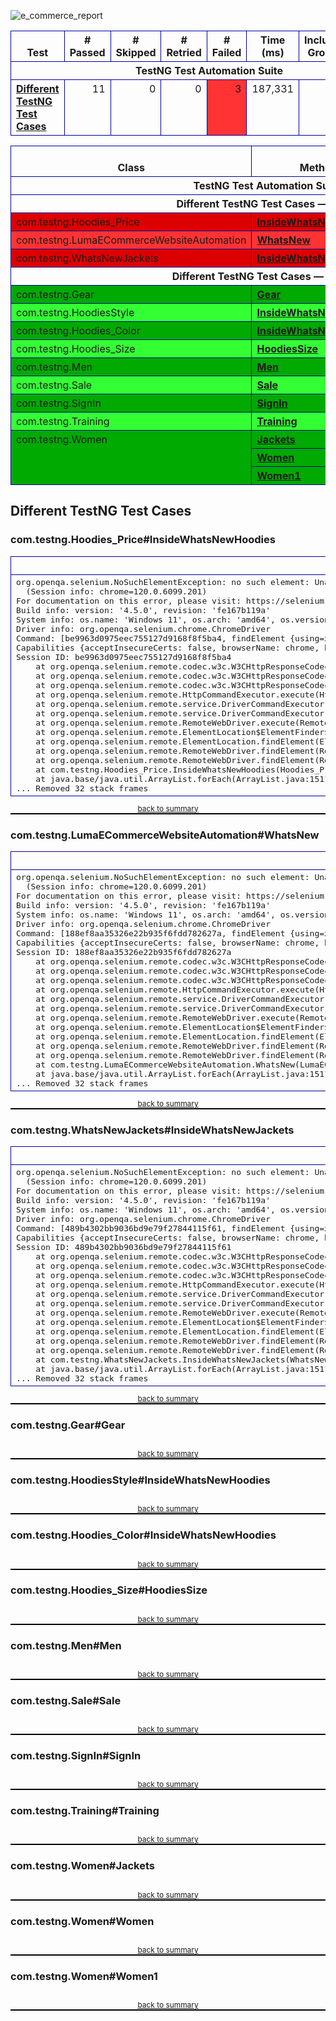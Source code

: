 ![e_commerce_report](https://github.com/faizan1402/E-Commerce_Magento_Automation/assets/44410930/78536a78-bc7a-47c9-86ed-d86d9a56454c)



<!DOCTYPE html PUBLIC "-//W3C//DTD XHTML 1.1//EN" "https://www.w3.org/TR/xhtml11/DTD/xhtml11.dtd">
<html xmlns="https://www.w3.org/1999/xhtml">
<head>
<meta http-equiv="content-type" content="text/html; charset=UTF-8"/>
<title>TestNG Report</title>
<style type="text/css">table {margin-bottom:10px;border-collapse:collapse;empty-cells:show}th,td {border:1px solid #009;padding:.25em .5em}th {vertical-align:bottom}td {vertical-align:top}table a {font-weight:bold}.stripe td {background-color: #E6EBF9}.num {text-align:right}.passedodd td {background-color: #3F3}.passedeven td {background-color: #0A0}.skippedodd td {background-color: #DDD}.skippedeven td {background-color: #CCC}.failedodd td,.attn {background-color: #F33}.failedeven td,.stripe .attn {background-color: #D00}.stacktrace {white-space:pre;font-family:monospace}.totop {font-size:85%;text-align:center;border-bottom:2px solid #000}.invisible {display:none}</style>
</head>
<body>
<table>
<tr><th>Test</th><th># Passed</th><th># Skipped</th><th># Retried</th><th># Failed</th><th>Time (ms)</th><th>Included Groups</th><th>Excluded Groups</th></tr>
<tr><th colspan="8">TestNG Test Automation Suite</th></tr>
<tr><td><a href="#t0">Different TestNG Test Cases</a></td><td class="num">11</td><td class="num">0</td><td class="num">0</td><td class="num attn">3</td><td class="num">187,331</td><td></td><td></td></tr>
</table>
<table id='summary'><thead><tr><th>Class</th><th>Method</th><th>Start</th><th>Time (ms)</th></tr></thead><tbody><tr><th colspan="4">TestNG Test Automation Suite</th></tr></tbody><tbody id="t0"><tr><th colspan="4">Different TestNG Test Cases &#8212; failed</th></tr><tr class="failedeven"><td rowspan="1">com.testng.Hoodies_Price</td><td><a href="#m0">InsideWhatsNewHoodies</a></td><td rowspan="1">1706296532328</td><td rowspan="1">6911</td></tr><tr class="failedodd"><td rowspan="1">com.testng.LumaECommerceWebsiteAutomation</td><td><a href="#m1">WhatsNew</a></td><td rowspan="1">1706296380072</td><td rowspan="1">3823</td></tr><tr class="failedeven"><td rowspan="1">com.testng.WhatsNewJackets</td><td><a href="#m2">InsideWhatsNewJackets</a></td><td rowspan="1">1706296518425</td><td rowspan="1">6438</td></tr><tr><th colspan="4">Different TestNG Test Cases &#8212; passed</th></tr><tr class="passedeven"><td rowspan="1">com.testng.Gear</td><td><a href="#m3">Gear</a></td><td rowspan="1">1706296455268</td><td rowspan="1">1963</td></tr><tr class="passedodd"><td rowspan="1">com.testng.HoodiesStyle</td><td><a href="#m4">InsideWhatsNewHoodies</a></td><td rowspan="1">1706296487841</td><td rowspan="1">8157</td></tr><tr class="passedeven"><td rowspan="1">com.testng.Hoodies_Color</td><td><a href="#m5">InsideWhatsNewHoodies</a></td><td rowspan="1">1706296545096</td><td rowspan="1">11530</td></tr><tr class="passedodd"><td rowspan="1">com.testng.Hoodies_Size</td><td><a href="#m6">HoodiesSize</a></td><td rowspan="1">1706296503592</td><td rowspan="1">8905</td></tr><tr class="passedeven"><td rowspan="1">com.testng.Men</td><td><a href="#m7">Men</a></td><td rowspan="1">1706296445540</td><td rowspan="1">1473</td></tr><tr class="passedodd"><td rowspan="1">com.testng.Sale</td><td><a href="#m8">Sale</a></td><td rowspan="1">1706296476715</td><td rowspan="1">1294</td></tr><tr class="passedeven"><td rowspan="1">com.testng.SignIn</td><td><a href="#m9">SignIn</a></td><td rowspan="1">1706296392459</td><td rowspan="1">7170</td></tr><tr class="passedodd"><td rowspan="1">com.testng.Training</td><td><a href="#m10">Training</a></td><td rowspan="1">1706296465551</td><td rowspan="1">1789</td></tr><tr class="passedeven"><td rowspan="3">com.testng.Women</td><td><a href="#m11">Jackets</a></td><td rowspan="1">1706296408667</td><td rowspan="1">6156</td></tr><tr class="passedeven"><td><a href="#m12">Women</a></td><td rowspan="1">1706296422269</td><td rowspan="1">1678</td></tr><tr class="passedeven"><td><a href="#m13">Women1</a></td><td rowspan="1">1706296431477</td><td rowspan="1">4860</td></tr></tbody>
</table>
<h2>Different TestNG Test Cases</h2><h3 id="m0">com.testng.Hoodies_Price#InsideWhatsNewHoodies</h3><table class="result"><tr><th>Exception</th></tr><tr><td><div class="stacktrace">org.openqa.selenium.NoSuchElementException: no such element: Unable to locate element: {&quot;method&quot;:&quot;xpath&quot;,&quot;selector&quot;:&quot;//*[@id=&quot;maincontent&quot;]/div[2]/div/div[1]/div[5]/div/a[2]&quot;}
  (Session info: chrome=120.0.6099.201)
For documentation on this error, please visit: https://selenium.dev/exceptions/#no_such_element
Build info: version: &apos;4.5.0&apos;, revision: &apos;fe167b119a&apos;
System info: os.name: &apos;Windows 11&apos;, os.arch: &apos;amd64&apos;, os.version: &apos;10.0&apos;, java.version: &apos;17.0.4&apos;
Driver info: org.openqa.selenium.chrome.ChromeDriver
Command: [be9963d0975eec755127d9168f8f5ba4, findElement {using=xpath, value=//*[@id=&quot;maincontent&quot;]/div[2]/div/div[1]/div[5]/div/a[2]}]
Capabilities {acceptInsecureCerts: false, browserName: chrome, browserVersion: 120.0.6099.201, chrome: {chromedriverVersion: 120.0.6099.109 (3419140ab66..., userDataDir: C:\Users\offic\AppData\Loca...}, fedcm:accounts: true, goog:chromeOptions: {debuggerAddress: localhost:61781}, networkConnectionEnabled: false, pageLoadStrategy: normal, platformName: WINDOWS, proxy: Proxy(), se:cdp: ws://localhost:61781/devtoo..., se:cdpVersion: 120.0.6099.201, setWindowRect: true, strictFileInteractability: false, timeouts: {implicit: 0, pageLoad: 300000, script: 30000}, unhandledPromptBehavior: dismiss and notify, webauthn:extension:credBlob: true, webauthn:extension:largeBlob: true, webauthn:extension:minPinLength: true, webauthn:extension:prf: true, webauthn:virtualAuthenticators: true}
Session ID: be9963d0975eec755127d9168f8f5ba4
	at org.openqa.selenium.remote.codec.w3c.W3CHttpResponseCodec.createException(W3CHttpResponseCodec.java:200)
	at org.openqa.selenium.remote.codec.w3c.W3CHttpResponseCodec.decode(W3CHttpResponseCodec.java:133)
	at org.openqa.selenium.remote.codec.w3c.W3CHttpResponseCodec.decode(W3CHttpResponseCodec.java:53)
	at org.openqa.selenium.remote.HttpCommandExecutor.execute(HttpCommandExecutor.java:184)
	at org.openqa.selenium.remote.service.DriverCommandExecutor.invokeExecute(DriverCommandExecutor.java:167)
	at org.openqa.selenium.remote.service.DriverCommandExecutor.execute(DriverCommandExecutor.java:142)
	at org.openqa.selenium.remote.RemoteWebDriver.execute(RemoteWebDriver.java:547)
	at org.openqa.selenium.remote.ElementLocation$ElementFinder$2.findElement(ElementLocation.java:162)
	at org.openqa.selenium.remote.ElementLocation.findElement(ElementLocation.java:60)
	at org.openqa.selenium.remote.RemoteWebDriver.findElement(RemoteWebDriver.java:365)
	at org.openqa.selenium.remote.RemoteWebDriver.findElement(RemoteWebDriver.java:357)
	at com.testng.Hoodies_Price.InsideWhatsNewHoodies(Hoodies_Price.java:60)
	at java.base/java.util.ArrayList.forEach(ArrayList.java:1511)
... Removed 32 stack frames</div></td></tr></table><p class="totop"><a href="#summary">back to summary</a></p>
<h3 id="m1">com.testng.LumaECommerceWebsiteAutomation#WhatsNew</h3><table class="result"><tr><th>Exception</th></tr><tr><td><div class="stacktrace">org.openqa.selenium.NoSuchElementException: no such element: Unable to locate element: {&quot;method&quot;:&quot;xpath&quot;,&quot;selector&quot;:&quot;//*[@id=&quot;maincontent&quot;]/div[3]/div[1]/div[2]/div[1]/strong[2]&quot;}
  (Session info: chrome=120.0.6099.201)
For documentation on this error, please visit: https://selenium.dev/exceptions/#no_such_element
Build info: version: &apos;4.5.0&apos;, revision: &apos;fe167b119a&apos;
System info: os.name: &apos;Windows 11&apos;, os.arch: &apos;amd64&apos;, os.version: &apos;10.0&apos;, java.version: &apos;17.0.4&apos;
Driver info: org.openqa.selenium.chrome.ChromeDriver
Command: [188ef8aa35326e22b935f6fdd782627a, findElement {using=xpath, value=//*[@id=&quot;maincontent&quot;]/div[3]/div[1]/div[2]/div[1]/strong[2]}]
Capabilities {acceptInsecureCerts: false, browserName: chrome, browserVersion: 120.0.6099.201, chrome: {chromedriverVersion: 120.0.6099.109 (3419140ab66..., userDataDir: C:\Users\offic\AppData\Loca...}, fedcm:accounts: true, goog:chromeOptions: {debuggerAddress: localhost:61405}, networkConnectionEnabled: false, pageLoadStrategy: normal, platformName: WINDOWS, proxy: Proxy(), se:cdp: ws://localhost:61405/devtoo..., se:cdpVersion: 120.0.6099.201, setWindowRect: true, strictFileInteractability: false, timeouts: {implicit: 0, pageLoad: 300000, script: 30000}, unhandledPromptBehavior: dismiss and notify, webauthn:extension:credBlob: true, webauthn:extension:largeBlob: true, webauthn:extension:minPinLength: true, webauthn:extension:prf: true, webauthn:virtualAuthenticators: true}
Session ID: 188ef8aa35326e22b935f6fdd782627a
	at org.openqa.selenium.remote.codec.w3c.W3CHttpResponseCodec.createException(W3CHttpResponseCodec.java:200)
	at org.openqa.selenium.remote.codec.w3c.W3CHttpResponseCodec.decode(W3CHttpResponseCodec.java:133)
	at org.openqa.selenium.remote.codec.w3c.W3CHttpResponseCodec.decode(W3CHttpResponseCodec.java:53)
	at org.openqa.selenium.remote.HttpCommandExecutor.execute(HttpCommandExecutor.java:184)
	at org.openqa.selenium.remote.service.DriverCommandExecutor.invokeExecute(DriverCommandExecutor.java:167)
	at org.openqa.selenium.remote.service.DriverCommandExecutor.execute(DriverCommandExecutor.java:142)
	at org.openqa.selenium.remote.RemoteWebDriver.execute(RemoteWebDriver.java:547)
	at org.openqa.selenium.remote.ElementLocation$ElementFinder$2.findElement(ElementLocation.java:162)
	at org.openqa.selenium.remote.ElementLocation.findElement(ElementLocation.java:60)
	at org.openqa.selenium.remote.RemoteWebDriver.findElement(RemoteWebDriver.java:365)
	at org.openqa.selenium.remote.RemoteWebDriver.findElement(RemoteWebDriver.java:357)
	at com.testng.LumaECommerceWebsiteAutomation.WhatsNew(LumaECommerceWebsiteAutomation.java:46)
	at java.base/java.util.ArrayList.forEach(ArrayList.java:1511)
... Removed 32 stack frames</div></td></tr></table><p class="totop"><a href="#summary">back to summary</a></p>
<h3 id="m2">com.testng.WhatsNewJackets#InsideWhatsNewJackets</h3><table class="result"><tr><th>Exception</th></tr><tr><td><div class="stacktrace">org.openqa.selenium.NoSuchElementException: no such element: Unable to locate element: {&quot;method&quot;:&quot;xpath&quot;,&quot;selector&quot;:&quot;//*[@id=&quot;maincontent&quot;]/div[2]/div/div[1]/div[5]/div/a[1]/span&quot;}
  (Session info: chrome=120.0.6099.201)
For documentation on this error, please visit: https://selenium.dev/exceptions/#no_such_element
Build info: version: &apos;4.5.0&apos;, revision: &apos;fe167b119a&apos;
System info: os.name: &apos;Windows 11&apos;, os.arch: &apos;amd64&apos;, os.version: &apos;10.0&apos;, java.version: &apos;17.0.4&apos;
Driver info: org.openqa.selenium.chrome.ChromeDriver
Command: [489b4302bb9036bd9e79f27844115f61, findElement {using=xpath, value=//*[@id=&quot;maincontent&quot;]/div[2]/div/div[1]/div[5]/div/a[1]/span}]
Capabilities {acceptInsecureCerts: false, browserName: chrome, browserVersion: 120.0.6099.201, chrome: {chromedriverVersion: 120.0.6099.109 (3419140ab66..., userDataDir: C:\Users\offic\AppData\Loca...}, fedcm:accounts: true, goog:chromeOptions: {debuggerAddress: localhost:61751}, networkConnectionEnabled: false, pageLoadStrategy: normal, platformName: WINDOWS, proxy: Proxy(), se:cdp: ws://localhost:61751/devtoo..., se:cdpVersion: 120.0.6099.201, setWindowRect: true, strictFileInteractability: false, timeouts: {implicit: 0, pageLoad: 300000, script: 30000}, unhandledPromptBehavior: dismiss and notify, webauthn:extension:credBlob: true, webauthn:extension:largeBlob: true, webauthn:extension:minPinLength: true, webauthn:extension:prf: true, webauthn:virtualAuthenticators: true}
Session ID: 489b4302bb9036bd9e79f27844115f61
	at org.openqa.selenium.remote.codec.w3c.W3CHttpResponseCodec.createException(W3CHttpResponseCodec.java:200)
	at org.openqa.selenium.remote.codec.w3c.W3CHttpResponseCodec.decode(W3CHttpResponseCodec.java:133)
	at org.openqa.selenium.remote.codec.w3c.W3CHttpResponseCodec.decode(W3CHttpResponseCodec.java:53)
	at org.openqa.selenium.remote.HttpCommandExecutor.execute(HttpCommandExecutor.java:184)
	at org.openqa.selenium.remote.service.DriverCommandExecutor.invokeExecute(DriverCommandExecutor.java:167)
	at org.openqa.selenium.remote.service.DriverCommandExecutor.execute(DriverCommandExecutor.java:142)
	at org.openqa.selenium.remote.RemoteWebDriver.execute(RemoteWebDriver.java:547)
	at org.openqa.selenium.remote.ElementLocation$ElementFinder$2.findElement(ElementLocation.java:162)
	at org.openqa.selenium.remote.ElementLocation.findElement(ElementLocation.java:60)
	at org.openqa.selenium.remote.RemoteWebDriver.findElement(RemoteWebDriver.java:365)
	at org.openqa.selenium.remote.RemoteWebDriver.findElement(RemoteWebDriver.java:357)
	at com.testng.WhatsNewJackets.InsideWhatsNewJackets(WhatsNewJackets.java:56)
	at java.base/java.util.ArrayList.forEach(ArrayList.java:1511)
... Removed 32 stack frames</div></td></tr></table><p class="totop"><a href="#summary">back to summary</a></p>
<h3 id="m3">com.testng.Gear#Gear</h3><table class="result"><tr><th class="invisible"/></tr></table><p class="totop"><a href="#summary">back to summary</a></p>
<h3 id="m4">com.testng.HoodiesStyle#InsideWhatsNewHoodies</h3><table class="result"><tr><th class="invisible"/></tr></table><p class="totop"><a href="#summary">back to summary</a></p>
<h3 id="m5">com.testng.Hoodies_Color#InsideWhatsNewHoodies</h3><table class="result"><tr><th class="invisible"/></tr></table><p class="totop"><a href="#summary">back to summary</a></p>
<h3 id="m6">com.testng.Hoodies_Size#HoodiesSize</h3><table class="result"><tr><th class="invisible"/></tr></table><p class="totop"><a href="#summary">back to summary</a></p>
<h3 id="m7">com.testng.Men#Men</h3><table class="result"><tr><th class="invisible"/></tr></table><p class="totop"><a href="#summary">back to summary</a></p>
<h3 id="m8">com.testng.Sale#Sale</h3><table class="result"><tr><th class="invisible"/></tr></table><p class="totop"><a href="#summary">back to summary</a></p>
<h3 id="m9">com.testng.SignIn#SignIn</h3><table class="result"><tr><th class="invisible"/></tr></table><p class="totop"><a href="#summary">back to summary</a></p>
<h3 id="m10">com.testng.Training#Training</h3><table class="result"><tr><th class="invisible"/></tr></table><p class="totop"><a href="#summary">back to summary</a></p>
<h3 id="m11">com.testng.Women#Jackets</h3><table class="result"><tr><th class="invisible"/></tr></table><p class="totop"><a href="#summary">back to summary</a></p>
<h3 id="m12">com.testng.Women#Women</h3><table class="result"><tr><th class="invisible"/></tr></table><p class="totop"><a href="#summary">back to summary</a></p>
<h3 id="m13">com.testng.Women#Women1</h3><table class="result"><tr><th class="invisible"/></tr></table><p class="totop"><a href="#summary">back to summary</a></p>
</body>
</html>





